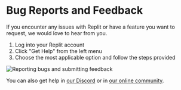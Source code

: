 # Bug Reports and Feedback

If you encounter any issues with Replit or have a feature you want to request, we would love to hear from you.

1. Log into your Replit account
2. Click "Get Help" from the left menu
3. Choose the most applicable option and follow the steps provided

![Reporting bugs and submitting feedback](https://replit-docs-images.bardia.repl.co/images/misc/help-bug-report.png)

You can also get help in [our Discord](https://replit.com/discord) or in [our online community](https://replit.com/talk/ask).


